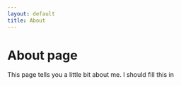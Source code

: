 ```yaml
---
layout: default
title: About
---
```

# About page

This page tells you a little bit about me.
I should fill this in
